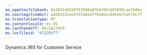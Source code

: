 ```yaml
---
ms.openlocfilehash: 6e36d1d6550762940a07b42901685650cae7b8be
ms.sourcegitcommit: ad203331ee9737e82ef70206ac04eeb72a5f9c7f
ms.translationtype: MT
ms.contentlocale: es-ES
ms.lasthandoff: 06/18/2019
ms.locfileid: "67220377"
---
```

Dynamics 365 for Customer Service
